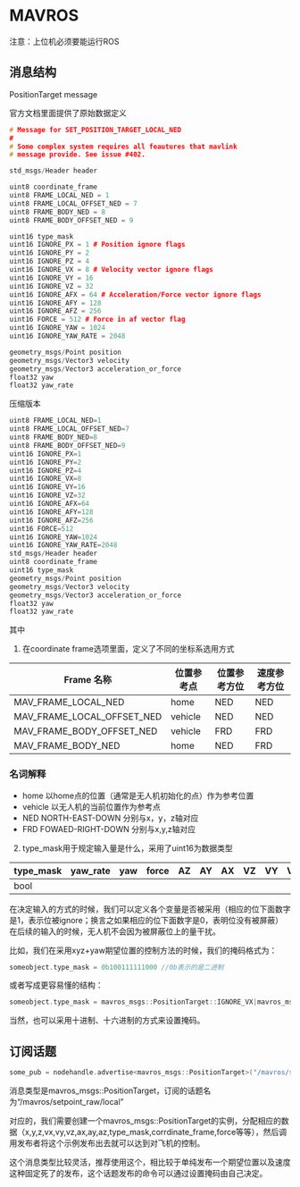 # MAVROS

注意：上位机必须要能运行ROS

## 消息结构

PositionTarget message

官方文档里面提供了原始数据定义

```cpp
# Message for SET_POSITION_TARGET_LOCAL_NED
#
# Some complex system requires all feautures that mavlink
# message provide. See issue #402.

std_msgs/Header header

uint8 coordinate_frame
uint8 FRAME_LOCAL_NED = 1
uint8 FRAME_LOCAL_OFFSET_NED = 7
uint8 FRAME_BODY_NED = 8
uint8 FRAME_BODY_OFFSET_NED = 9

uint16 type_mask
uint16 IGNORE_PX = 1 # Position ignore flags
uint16 IGNORE_PY = 2
uint16 IGNORE_PZ = 4
uint16 IGNORE_VX = 8 # Velocity vector ignore flags
uint16 IGNORE_VY = 16
uint16 IGNORE_VZ = 32
uint16 IGNORE_AFX = 64 # Acceleration/Force vector ignore flags
uint16 IGNORE_AFY = 128
uint16 IGNORE_AFZ = 256
uint16 FORCE = 512 # Force in af vector flag
uint16 IGNORE_YAW = 1024
uint16 IGNORE_YAW_RATE = 2048

geometry_msgs/Point position
geometry_msgs/Vector3 velocity
geometry_msgs/Vector3 acceleration_or_force
float32 yaw
float32 yaw_rate
```

压缩版本

```cpp
uint8 FRAME_LOCAL_NED=1
uint8 FRAME_LOCAL_OFFSET_NED=7
uint8 FRAME_BODY_NED=8
uint8 FRAME_BODY_OFFSET_NED=9
uint16 IGNORE_PX=1
uint16 IGNORE_PY=2
uint16 IGNORE_PZ=4
uint16 IGNORE_VX=8
uint16 IGNORE_VY=16
uint16 IGNORE_VZ=32
uint16 IGNORE_AFX=64
uint16 IGNORE_AFY=128
uint16 IGNORE_AFZ=256
uint16 FORCE=512
uint16 IGNORE_YAW=1024
uint16 IGNORE_YAW_RATE=2048
std_msgs/Header header
uint8 coordinate_frame
uint16 type_mask
geometry_msgs/Point position
geometry_msgs/Vector3 velocity
geometry_msgs/Vector3 acceleration_or_force
float32 yaw
float32 yaw_rate
```

其中 

1. 在coordinate frame选项里面，定义了不同的坐标系选用方式

| Frame 名称                 | 位置参考点 | 位置参考方位 | 速度参考方位 |
| -------------------------- | ---------- | ------------ | ------------ |
| MAV_FRAME_LOCAL_NED        | home       | NED          | NED          |
| MAV_FRAME_LOCAL_OFFSET_NED | vehicle    | NED          | NED          |
| MAV_FRAME_BODY_OFFSET_NED  | vehicle    | FRD          | FRD          |
| MAV_FRAME_BODY_NED         | home       | NED          | FRD          |

### 名词解释

+ home 以home点的位置（通常是无人机初始化的点）作为参考位置
+ vehicle 以无人机的当前位置作为参考点
+ NED NORTH-EAST-DOWN 分别与x，y，z轴对应
+ FRD FOWAED-RIGHT-DOWN 分别与x,y,z轴对应

2. type_mask用于规定输入量是什么，采用了uint16为数据类型

| type_mask | yaw_rate | yaw  | force | AZ   | AY   | AX   | VZ   | VY   | VX   | PZ   | PY   | PX   |
| --------- | -------- | ---- | ----- | ---- | ---- | ---- | ---- | ---- | ---- | ---- | ---- | ---- |
| bool      |          |      |       |      |      |      |      |      |      |      |      |      |

在决定输入的方式的时候，我们可以定义各个变量是否被采用（相应的位下面数字是1，表示位被ignore；换言之如果相应的位下面数字是0，表明位没有被屏蔽）在后续的输入的时候，无人机不会因为被屏蔽位上的量干扰。

比如，我们在采用xyz+yaw期望位置的控制方法的时候，我们的掩码格式为：

```cpp
someobject.type_mask = 0b100111111000 //0b表示的是二进制
```

或者写成更容易懂的结构：

```cpp
someobject.type_mask = mavros_msgs::PositionTarget::IGNORE_VX|mavros_msgs::PositionTarget::IGNORE_VY|mavros_msgs::PositionTarget::IGNORE_VZ|mavros_msgs::PositionTarget::IGNORE_AX|mavros_msgs::PositionTarget::IGNORE_AY|mavros_msgs::PositionTarget::IGNORE_AZ|IGNORE_YAW_RATE
```

当然，也可以采用十进制、十六进制的方式来设置掩码。

## 订阅话题

```cpp
some_pub = nodehandle.advertise<mavros_msgs::PositionTarget>("/mavros/setpoint_raw/local", 10);
```

消息类型是mavros_msgs::PositionTarget，订阅的话题名为“/mavros/setpoint_raw/local”

对应的，我们需要创建一个mavros_msgs::PositionTarget的实例，分配相应的数据（x,y,z,vx,vy,vz,ax,ay,az,type_mask,corrdinate_frame,force等等），然后调用发布者将这个示例发布出去就可以达到对飞机的控制。

这个消息类型比较灵活，推荐使用这个，相比较于单纯发布一个期望位置以及速度这种固定死了的发布，这个话题发布的命令可以通过设置掩码由自己决定。